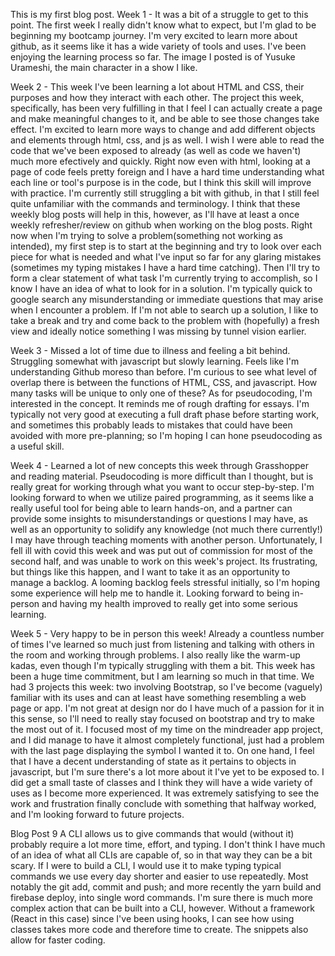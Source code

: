 This is my first blog post.
Week 1 - 
It was a bit of a struggle to get to this point.
The first week I really didn't know what to expect, but I'm glad to be beginning my bootcamp journey. 
I'm very excited to learn more about github, as it seems like it has a wide variety of tools and uses. 
I've been enjoying the learning process so far. The image I posted is of Yusuke Urameshi, the main character in a show I like. 

Week 2 - 
This week I've been learning a lot about HTML and CSS, their purposes and how they interact with each other. The project this week, specifically, has been very fulfilling in that I feel I can actually create a page and make meaningful changes to it, and be able to see those changes take effect. I'm excited to learn more ways to change and add different objects and elements through html, css, and js as well. 
I wish I were able to read the code that we've been exposed to already (as well as code we haven't) much more efectively and quickly. Right now even with html, looking at a page of code feels pretty foreign and I have a hard time understanding what each line or tool's purpose is in the code, but I think this skill will improve with practice.
I'm currently still struggling a bit with github, in that I still feel quite unfamiliar with the commands and terminology. I think that these weekly blog posts will help in this, however, as I'll have at least a once weekly refresher/review on github when working on the blog posts.
Right now when I'm trying to solve a problem(something not working as intended), my first step is to start at the beginning and try to look over each piece for what is needed and what I've input so far for any glaring mistakes (sometimes my typing mistakes I have a hard time catching). Then I'll try to form a clear statement of what task I'm currently trying to accomplish, so I know I have an idea of what to look for in a solution. I'm typically quick to google search any misunderstanding or immediate questions that may arise when I encounter a problem. If I'm not able to search up a solution, I like to take a break and try and come back to the problem with (hopefully) a fresh view and ideally notice something I was missing by tunnel vision earlier. 

Week 3 -
Missed a lot of time due to illness and feeling a bit behind. Struggling somewhat with javascript but slowly learning. Feels like I'm understanding Github moreso than before. I'm curious to see what level of overlap there is between the functions of HTML, CSS, and javascript. How many tasks will be unique to only one of these? As for pseudocoding, I'm interested in the concept. It reminds me of rough drafting for essays. I'm typically not very good at executing a full draft phase before starting work, and sometimes this probably leads to mistakes that could have been avoided with more pre-planning; so I'm hoping I can hone pseudocoding as a useful skill.

Week 4 - Learned a lot of new concepts this week through Grasshopper and reading material. Pseudocoding is more difficult than I thought, but is really great for working through what you want to occur step-by-step. I'm looking forward to when we utilize paired programming, as it seems like a really useful tool for being able to learn hands-on, and a partner can provide some insights to misunderstandings or questions I may have, as well as an opportunity to solidify any knowledge (not much there currently!) I may have through teaching moments with another person. Unfortunately, I fell ill with covid this week and was put out of commission for most of the second half, and was unable to work on this week's project. Its frustrating, but things like this happen, and I want to take it as an opportunity to manage a backlog. A looming backlog feels stressful initially, so I'm hoping some experience will help me to handle it. Looking forward to being in-person and having my health improved to really get into some serious learning. 

Week 5 - Very happy to be in person this week! Already a countless number of times I've learned so much just from listening and talking with others in the room and working through problems. I also really like the warm-up kadas, even though I'm typically struggling with them a bit. This week has been a huge time commitment, but I am learning so much in that time. We had 3 projects this week: two involving Bootstrap, so I've become (vaguely) familiar with its uses and can at least have something resembling a web page or app. I'm not great at design nor do I have much of a passion for it in this sense, so I'll need to really stay focused on bootstrap and try to make the most out of it. I focused most of my time on the mindreader app project, and I did manage to have it almost completely functional, just had a problem with the last page displaying the symbol I wanted it to. On one hand, I feel that I have a decent understanding of state as it pertains to objects in javascript, but I'm sure there's a lot more about it I've yet to be exposed to. I did get a small taste of classes and I think they will have a wide variety of uses as I become more experienced. It was extremely satisfying to see the work and frustration finally conclude with something that halfway worked, and I'm looking forward to future projects. 

Blog Post 9
A CLI  allows us to give commands that would (without it) probably require a lot more time, effort, and typing. I don't think I have much of an idea of what all CLIs are capable of, so in that way they can be a bit scary. 
If I were to build a CLI, I would use it to make typing typical commands we use every day shorter and easier to use repeatedly. Most notably the git add, commit and push; and more recently the yarn build and firebase deploy, into single word commands. I'm sure there is much more complex action that can be built into a CLI, however. Without  a framework (React in this case) since I've been using hooks, I can see how using classes takes more code and therefore time to create. The snippets also allow for faster coding. 
